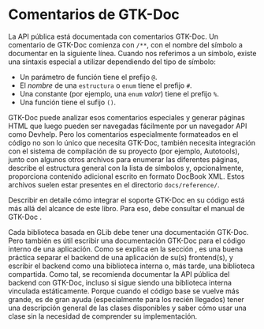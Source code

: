 # Comentarios de GTK-Doc

La API pública está documentada con comentarios GTK-Doc. Un comentario de GTK-Doc comienza con `/**`, con el nombre del símbolo a documentar en la siguiente línea. Cuando nos referimos a un símbolo, existe una sintaxis especial a utilizar dependiendo del tipo de símbolo:

* Un parámetro de función tiene el prefijo `@`.
* El *nombre* de una `estructura` o `enum` tiene el prefijo `#`.
* Una constante (por ejemplo, una `enum` *valor*) tiene el prefijo `%`.
* Una función tiene el sufijo `()`.

GTK-Doc puede analizar esos comentarios especiales y generar páginas HTML que luego pueden ser navegadas fácilmente por un navegador API como Devhelp. Pero los comentarios especialmente formateados en el código no son lo único que necesita GTK-Doc, también necesita integración con el sistema de compilación de su proyecto (por ejemplo, Autotools), junto con algunos otros archivos para enumerar las diferentes páginas, describe el estructura general con la lista de símbolos y, opcionalmente, proporciona contenido adicional escrito en formato DocBook XML. Estos archivos suelen estar presentes en el directorio `docs/reference/`.

Describir en detalle cómo integrar el soporte GTK-Doc en su código está más allá del alcance de este libro. Para eso, debe consultar el manual de GTK-Doc <span class="gtk-doc"></span>.

Cada biblioteca basada en GLib debe tener una documentación GTK-Doc. Pero también es útil escribir una documentación GTK-Doc para el código interno de una aplicación. Como se explica en la sección <span class="ch-intro-separate-backend"></span>, es una buena práctica separar el backend de una aplicación de su(s) frontend(s), y escribir el backend como una biblioteca interna o, más tarde, una biblioteca compartida. Como tal, se recomienda documentar la API pública del backend con GTK-Doc, incluso si sigue siendo una biblioteca interna vinculada estáticamente. Porque cuando el código base se vuelve más grande, es de gran ayuda (especialmente para los recién llegados) tener una descripción general de las clases disponibles y saber cómo usar una clase sin la necesidad de comprender su implementación.

<!-- Habilitacion del enumeramiento de referencias -->

<div class="ch-refs"></div>
<div class="biblio-refs"></div>
